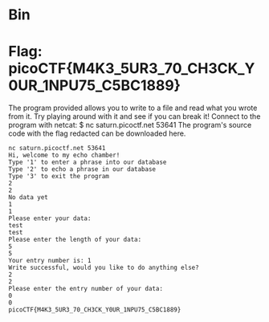 # Bin

# Flag: picoCTF{M4K3_5UR3_70_CH3CK_Y0UR_1NPU75_C5BC1889}


The program provided allows you to write to a file and read what you wrote from it. Try playing around with it and see if you can break it! Connect to the program with netcat: $ nc saturn.picoctf.net 53641 The program's source code with the flag redacted can be downloaded here.

```
nc saturn.picoctf.net 53641
Hi, welcome to my echo chamber!
Type '1' to enter a phrase into our database
Type '2' to echo a phrase in our database
Type '3' to exit the program
2
2
No data yet
1
1
Please enter your data:
test
test
Please enter the length of your data:
5
5
Your entry number is: 1
Write successful, would you like to do anything else?
2
2
Please enter the entry number of your data:
0
0
picoCTF{M4K3_5UR3_70_CH3CK_Y0UR_1NPU75_C5BC1889}
```